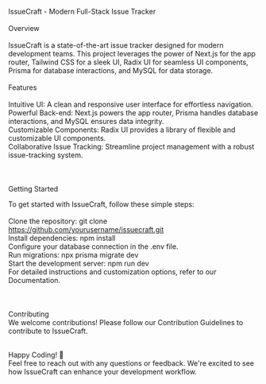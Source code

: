 IssueCraft - Modern Full-Stack Issue Tracker
<br/>
<br/>
Overview <br/>
<br/>
IssueCraft is a state-of-the-art issue tracker designed for modern development teams. This project leverages the power of Next.js for the app router, Tailwind CSS for a sleek UI, Radix UI for seamless UI components, Prisma for database interactions, and MySQL for data storage.
<br/>
<br/>
Features <br/>
<br/>
Intuitive UI: A clean and responsive user interface for effortless navigation. <br/>
Powerful Back-end: Next.js powers the app router, Prisma handles database interactions, and MySQL ensures data integrity. <br/>
Customizable Components: Radix UI provides a library of flexible and customizable UI components. <br/>
Collaborative Issue Tracking: Streamline project management with a robust issue-tracking system. <br/>
<br/>
<br/>
<br/>
Getting Started <br/>

To get started with IssueCraft, follow these simple steps:
<br/>
<br/>
Clone the repository: git clone https://github.com/yourusername/issuecraft.git <br/>
Install dependencies: npm install <br/>
Configure your database connection in the .env file. <br/>
Run migrations: npx prisma migrate dev <br/>
Start the development server: npm run dev <br/>
For detailed instructions and customization options, refer to our Documentation. <br/>
<br/>
<br/>
<br/>
Contributing <br/>
We welcome contributions! Please follow our Contribution Guidelines to contribute to IssueCraft.
<br/>
<br/>

Happy Coding! 🚀
<br/>
Feel free to reach out with any questions or feedback. We're excited to see how IssueCraft can enhance your development workflow.
